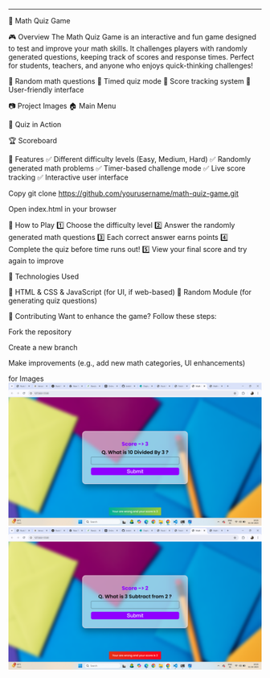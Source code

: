 
---
🧮 Math Quiz Game

🎮 Overview
The Math Quiz Game is an interactive and fun game designed to test and improve your math skills. It challenges players with randomly generated questions, keeping track of scores and response times. Perfect for students, teachers, and anyone who enjoys quick-thinking challenges!

🔹 Random math questions
🔹 Timed quiz mode
🔹 Score tracking system
🔹 User-friendly interface

📷 Project Images
🏠 Main Menu

🎯 Quiz in Action

🏆 Scoreboard

🚀 Features
✅ Different difficulty levels (Easy, Medium, Hard)
✅ Randomly generated math problems
✅ Timer-based challenge mode
✅ Live score tracking
✅ Interactive user interface

Copy
git clone https://github.com/yourusername/math-quiz-game.git



Open index.html in your browser

🎨 How to Play
1️⃣ Choose the difficulty level
2️⃣ Answer the randomly generated math questions
3️⃣ Each correct answer earns points
4️⃣ Complete the quiz before time runs out!
5️⃣ View your final score and try again to improve

🔧 Technologies Used

🎨 HTML & CSS &  JavaScript (for UI, if web-based)
🎲 Random Module (for generating quiz questions)

🤝 Contributing
Want to enhance the game? Follow these steps:

Fork the repository

Create a new branch

Make improvements (e.g., add new math categories, UI enhancements)


 for Images
![Game Screenshot](./Assests/Images/Correctans.png)
![Game Screenshot](./Assests/Images/Wrongans.png)


